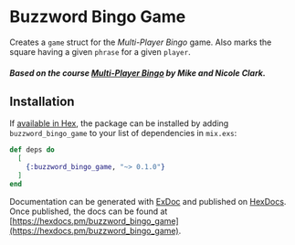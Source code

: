 # Buzzword Bingo Game

Creates a `game` struct for the _Multi-Player Bingo_ game.
Also marks the square having a given `phrase` for a given `player`.

##### Based on the course [Multi-Player Bingo](https://pragmaticstudio.com/courses/unpacked-bingo) by Mike and Nicole Clark.

## Installation

If [available in Hex](https://hex.pm/docs/publish), the package can be installed
by adding `buzzword_bingo_game` to your list of dependencies in `mix.exs`:

```elixir
def deps do
  [
    {:buzzword_bingo_game, "~> 0.1.0"}
  ]
end
```

Documentation can be generated with [ExDoc](https://github.com/elixir-lang/ex_doc)
and published on [HexDocs](https://hexdocs.pm). Once published, the docs can
be found at [https://hexdocs.pm/buzzword_bingo_game](https://hexdocs.pm/buzzword_bingo_game).

